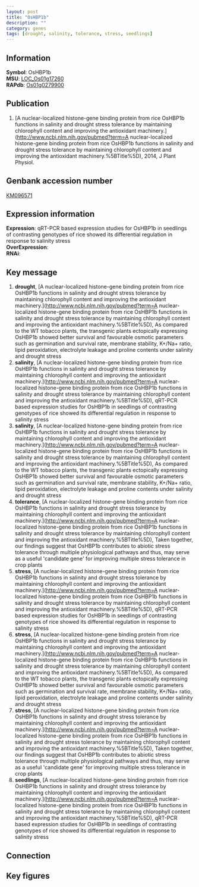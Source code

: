 ```yaml
---
layout: post
title: "OsHBP1b"
description: ""
category: genes
tags: [drought, salinity, tolerance, stress, seedlings]
---
```


## Information
__Symbol__: OsHBP1b  
__MSU__: [LOC_Os01g17260](http://rice.plantbiology.msu.edu/cgi-bin/ORF_infopage.cgi?orf=LOC_Os01g17260)  
__RAPdb__: [Os01g0279900](http://rapdb.dna.affrc.go.jp/viewer/gbrowse_details/irgsp1?name=Os01g0279900)  

## Publication
1. [A nuclear-localized histone-gene binding protein from rice OsHBP1b functions in salinity and drought stress tolerance by maintaining chlorophyll content and improving the antioxidant machinery.](http://www.ncbi.nlm.nih.gov/pubmed?term=A nuclear-localized histone-gene binding protein from rice OsHBP1b functions in salinity and drought stress tolerance by maintaining chlorophyll content and improving the antioxidant machinery.%5BTitle%5D), 2014, J Plant Physiol.

## Genbank accession number
[KM096571](http://www.ncbi.nlm.nih.gov/nuccore/KM096571)  

## Expression information
__Expression__: qRT-PCR based expression studies for OsHBP1b in seedlings of contrasting genotypes of rice showed its differential regulation in response to salinity stress  
__OverExpression__:  
__RNAi__:  

## Key message
1. __drought__, [A nuclear-localized histone-gene binding protein from rice OsHBP1b functions in salinity and drought stress tolerance by maintaining chlorophyll content and improving the antioxidant machinery.](http://www.ncbi.nlm.nih.gov/pubmed?term=A nuclear-localized histone-gene binding protein from rice OsHBP1b functions in salinity and drought stress tolerance by maintaining chlorophyll content and improving the antioxidant machinery.%5BTitle%5D),  As compared to the WT tobacco plants, the transgenic plants ectopically expressing OsHBP1b showed better survival and favourable osmotic parameters such as germination and survival rate, membrane stability, K+/Na+ ratio, lipid peroxidation, electrolyte leakage and proline contents under salinity and drought stress
2. __salinity__, [A nuclear-localized histone-gene binding protein from rice OsHBP1b functions in salinity and drought stress tolerance by maintaining chlorophyll content and improving the antioxidant machinery.](http://www.ncbi.nlm.nih.gov/pubmed?term=A nuclear-localized histone-gene binding protein from rice OsHBP1b functions in salinity and drought stress tolerance by maintaining chlorophyll content and improving the antioxidant machinery.%5BTitle%5D),  qRT-PCR based expression studies for OsHBP1b in seedlings of contrasting genotypes of rice showed its differential regulation in response to salinity stress
3. __salinity__, [A nuclear-localized histone-gene binding protein from rice OsHBP1b functions in salinity and drought stress tolerance by maintaining chlorophyll content and improving the antioxidant machinery.](http://www.ncbi.nlm.nih.gov/pubmed?term=A nuclear-localized histone-gene binding protein from rice OsHBP1b functions in salinity and drought stress tolerance by maintaining chlorophyll content and improving the antioxidant machinery.%5BTitle%5D),  As compared to the WT tobacco plants, the transgenic plants ectopically expressing OsHBP1b showed better survival and favourable osmotic parameters such as germination and survival rate, membrane stability, K+/Na+ ratio, lipid peroxidation, electrolyte leakage and proline contents under salinity and drought stress
4. __tolerance__, [A nuclear-localized histone-gene binding protein from rice OsHBP1b functions in salinity and drought stress tolerance by maintaining chlorophyll content and improving the antioxidant machinery.](http://www.ncbi.nlm.nih.gov/pubmed?term=A nuclear-localized histone-gene binding protein from rice OsHBP1b functions in salinity and drought stress tolerance by maintaining chlorophyll content and improving the antioxidant machinery.%5BTitle%5D),  Taken together, our findings suggest that OsHBP1b contributes to abiotic stress tolerance through multiple physiological pathways and thus, may serve as a useful 'candidate gene' for improving multiple stress tolerance in crop plants
5. __stress__, [A nuclear-localized histone-gene binding protein from rice OsHBP1b functions in salinity and drought stress tolerance by maintaining chlorophyll content and improving the antioxidant machinery.](http://www.ncbi.nlm.nih.gov/pubmed?term=A nuclear-localized histone-gene binding protein from rice OsHBP1b functions in salinity and drought stress tolerance by maintaining chlorophyll content and improving the antioxidant machinery.%5BTitle%5D),  qRT-PCR based expression studies for OsHBP1b in seedlings of contrasting genotypes of rice showed its differential regulation in response to salinity stress
6. __stress__, [A nuclear-localized histone-gene binding protein from rice OsHBP1b functions in salinity and drought stress tolerance by maintaining chlorophyll content and improving the antioxidant machinery.](http://www.ncbi.nlm.nih.gov/pubmed?term=A nuclear-localized histone-gene binding protein from rice OsHBP1b functions in salinity and drought stress tolerance by maintaining chlorophyll content and improving the antioxidant machinery.%5BTitle%5D),  As compared to the WT tobacco plants, the transgenic plants ectopically expressing OsHBP1b showed better survival and favourable osmotic parameters such as germination and survival rate, membrane stability, K+/Na+ ratio, lipid peroxidation, electrolyte leakage and proline contents under salinity and drought stress
7. __stress__, [A nuclear-localized histone-gene binding protein from rice OsHBP1b functions in salinity and drought stress tolerance by maintaining chlorophyll content and improving the antioxidant machinery.](http://www.ncbi.nlm.nih.gov/pubmed?term=A nuclear-localized histone-gene binding protein from rice OsHBP1b functions in salinity and drought stress tolerance by maintaining chlorophyll content and improving the antioxidant machinery.%5BTitle%5D),  Taken together, our findings suggest that OsHBP1b contributes to abiotic stress tolerance through multiple physiological pathways and thus, may serve as a useful 'candidate gene' for improving multiple stress tolerance in crop plants
8. __seedlings__, [A nuclear-localized histone-gene binding protein from rice OsHBP1b functions in salinity and drought stress tolerance by maintaining chlorophyll content and improving the antioxidant machinery.](http://www.ncbi.nlm.nih.gov/pubmed?term=A nuclear-localized histone-gene binding protein from rice OsHBP1b functions in salinity and drought stress tolerance by maintaining chlorophyll content and improving the antioxidant machinery.%5BTitle%5D),  qRT-PCR based expression studies for OsHBP1b in seedlings of contrasting genotypes of rice showed its differential regulation in response to salinity stress

## Connection

## Key figures


